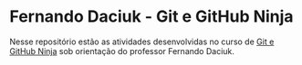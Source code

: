 # Fernando Daciuk - Git e GitHub Ninja

Nesse repositório estão as atividades desenvolvidas no curso de [Git e GitHub Ninja](https://www.udemy.com/course/git-e-github-ninja/) sob orientação do professor Fernando Daciuk.